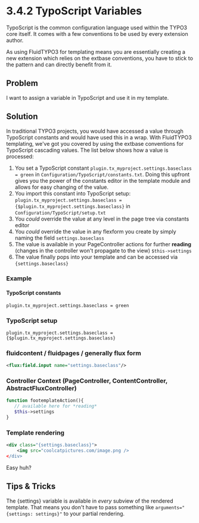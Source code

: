 3.4.2 TypoScript Variables
==========================

TypoScript is the common configuration language used within the TYPO3 core itself. It comes with a few conventions to be used by every extension author.

As using FluidTYPO3 for templating means you are essentially creating a new extension which relies on the extbase conventions, you have to stick to the pattern and can directly benefit from it.

## Problem
I want to assign a variable in TypoScript and use it in my template.

## Solution
In traditional TYPO3 projects, you would have accessed a value through TypoScript constants and would have used this in a wrap. With FluidTYPO3 templating, we've got you covered by using the extbase conventions for TypoScript cascading values. The list below shows how a value is processed:

1. You set a TypoScript constant `plugin.tx_myproject.settings.baseclass = green` in `Configuration/TypoScript/constants.txt`. Doing this upfront gives you the power of the constants editor in the template module and allows for easy changing of the value.
2. You import this constant into TypoScript setup: `plugin.tx_myproject.settings.baseclass = {$plugin.tx_myproject.settings.baseclass}` in `Configuration/TypoScript/setup.txt`
3. You *could* override the value at any level in the page tree via constants editor
4. You *could* override the value in any flexform you create by simply naming the field `settings.baseclass`
5. The value is available in your PageController actions for further **reading** (changes in the controller won't propagate to the view) `$this->settings`
6. The value finally pops into your template and can be accessed via `{settings.baseclass}`

### Example

#### TypoScript constants
```
plugin.tx_myproject.settings.baseclass = green
```

### TypoScript setup
```
plugin.tx_myproject.settings.baseclass = {$plugin.tx_myproject.settings.baseclass}
```

### fluidcontent / fluidpages / generally flux form
```xml
<flux:field.input name="settings.baseclass"/>
```

### Controller Context (PageController, ContentController, AbstractFluxController)
```php
function footemplateAction(){
   // available here for *reading*
   $this->settings
}
```

### Template rendering
```xml
<div class="{settings.baseclass}">
    <img src="coolcatpictures.com/image.png />
</div>
```

Easy huh?

## Tips & Tricks

The {settings} variable is available in _every_ subview of the rendered template. That means you don't have to pass something like ``arguments="{settings: settings}"`` to your partial rendering.

